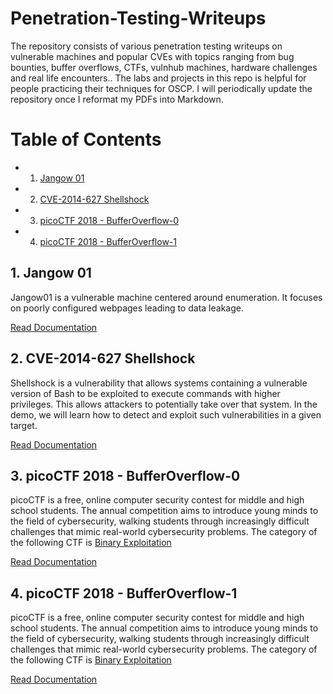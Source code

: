 # Penetration-Testing-Writeups
The repository consists of various penetration testing writeups on vulnerable machines and popular CVEs with topics ranging from bug bounties, buffer overflows, CTFs, vulnhub machines, hardware challenges and real life encounters.. The labs and projects in this repo is helpful for people practicing their techniques for OSCP. I will periodically update the repository once I reformat my PDFs into Markdown.

# Table of Contents
<!-- vscode-markdown-toc -->
* 1. [Jangow 01](#Jangow01)
* 2. [CVE-2014-627 Shellshock](#CVE-2014-627Shellshock)
* 3. [picoCTF 2018 - BufferOverflow-0](#picoCTF2018-BufferOverflow-0)
* 4. [picoCTF 2018 - BufferOverflow-1](#picoCTF2018-BufferOverflow-1)

<!-- vscode-markdown-toc-config
	numbering=true
	autoSave=true
	/vscode-markdown-toc-config -->
<!-- /vscode-markdown-toc -->


##  1. <a name='Jangow01'></a>Jangow 01
Jangow01 is a vulnerable machine centered around enumeration. It focuses on poorly configured webpages leading to data leakage.

[Read Documentation](https://github.com/Darkrai-404/penetration-testing-writeups/blob/main/Documents/Writeups/Jangow01/README.md) 

##  2. <a name='CVE-2014-627Shellshock'></a>CVE-2014-627 Shellshock

Shellshock is a vulnerability that allows systems containing a vulnerable version of Bash to be exploited to execute commands with higher privileges. This allows attackers to potentially take over that system. In the demo, we will learn how to detect and exploit such vulnerabilities in a given target.

[Read Documentation](https://github.com/Darkrai-404/penetration-testing-writeups/blob/main/Documents/Writeups/CVE-2014-6271-ShellShock/README.md) 

##  3. <a name='picoCTF2018-BufferOverflow-0'></a>picoCTF 2018 - BufferOverflow-0
picoCTF is a free, online computer security contest for middle and high school students. The annual competition aims to introduce young minds to the field of cybersecurity, walking students through increasingly difficult challenges that mimic real-world cybersecurity problems. The category of the following CTF is [Binary Exploitation](https://blog.metactf.com/ctf-101-series-binary-exploitation/)

[Read Documentation](https://github.com/Darkrai-404/penetration-testing-writeups/blob/main/Documents/Writeups/picoCTF-2018-bufferoverflow-0/README.md)

##  4. <a name='picoCTF2018-BufferOverflow-1'></a>picoCTF 2018 - BufferOverflow-1
picoCTF is a free, online computer security contest for middle and high school students. The annual competition aims to introduce young minds to the field of cybersecurity, walking students through increasingly difficult challenges that mimic real-world cybersecurity problems. The category of the following CTF is [Binary Exploitation](https://blog.metactf.com/ctf-101-series-binary-exploitation/)

[Read Documentation](https://github.com/Darkrai-404/penetration-testing-writeups/blob/main/Documents/Writeups/picoCTF-2018-bufferoverflow-1/README.md)